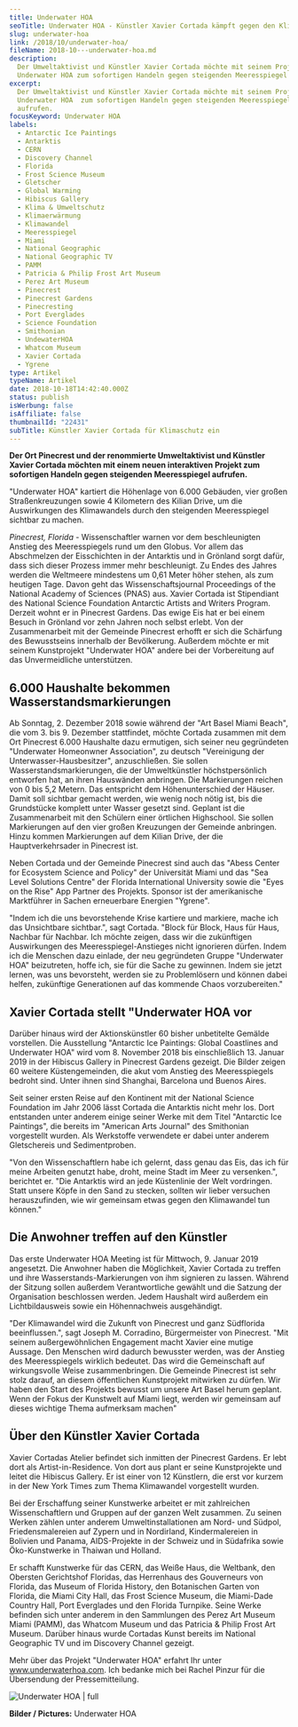 ```yaml
---
title: Underwater HOA
seoTitle: Underwater HOA - Künstler Xavier Cortada kämpft gegen den Klimawandel
slug: underwater-hoa
link: /2018/10/underwater-hoa/
fileName: 2018-10---underwater-hoa.md
description:
  Der Umweltaktivist und Künstler Xavier Cortada möchte mit seinem Projekt
  Underwater HOA zum sofortigen Handeln gegen steigenden Meeresspiegel aufrufen.
excerpt:
  Der Umweltaktivist und Künstler Xavier Cortada möchte mit seinem Projekt
  Underwater HOA  zum sofortigen Handeln gegen steigenden Meeresspiegel
  aufrufen.
focusKeyword: Underwater HOA
labels:
  - Antarctic Ice Paintings
  - Antarktis
  - CERN
  - Discovery Channel
  - Florida
  - Frost Science Museum
  - Gletscher
  - Global Warming
  - Hibiscus Gallery
  - Klima & Umweltschutz
  - Klimaerwärmung
  - Klimawandel
  - Meeresspiegel
  - Miami
  - National Geographic
  - National Geographic TV
  - PAMM
  - Patricia & Philip Frost Art Museum
  - Perez Art Museum
  - Pinecrest
  - Pinecrest Gardens
  - Pinecresting
  - Port Everglades
  - Science Foundation
  - Smithonian
  - UndewaterHOA
  - Whatcom Museum
  - Xavier Cortada
  - Ygrene
type: Artikel
typeName: Artikel
date: 2018-10-18T14:42:40.000Z
status: publish
isWerbung: false
isAffiliate: false
thumbnailId: "22431"
subTitle: Künstler Xavier Cortada für Klimaschutz ein
---
```


<strong>Der Ort Pinecrest und der renommierte Umweltaktivist und Künstler Xavier
Cortada möchten mit einem neuen interaktiven Projekt zum sofortigen Handeln
gegen steigenden Meeresspiegel aufrufen.</strong>

"Underwater HOA" kartiert die Höhenlage von 6.000 Gebäuden, vier großen
Straßenkreuzungen sowie 4 Kilometern des Kilian Drive, um die Auswirkungen des
Klimawandels durch den steigenden Meeresspiegel sichtbar zu machen.

<em>Pinecrest, Florida</em> - Wissenschaftler warnen vor dem beschleunigten
Anstieg des Meeresspiegels rund um den Globus. Vor allem das Abschmelzen der
Eisschichten in der Antarktis und in Grönland sorgt dafür, dass sich dieser
Prozess immer mehr beschleunigt. Zu Endes des Jahres werden die Weltmeere
mindestens um 0,61 Meter höher stehen, als zum heutigen Tage. Davon geht das
Wissenschaftsjournal Proceedings of the National Academy of Sciences (PNAS) aus.
Xavier Cortada ist Stipendiant des National Science Foundation Antarctic Artists
and Writers Program. Derzeit wohnt er in Pinecrest Gardens. Das ewige Eis hat er
bei einem Besuch in Grönland vor zehn Jahren noch selbst erlebt. Von der
Zusammenarbeit mit der Gemeinde Pinecrest erhofft er sich die Schärfung des
Bewusstseins innerhalb der Bevölkerung. Außerdem möchte er mit seinem
Kunstprojekt "Underwater HOA" andere bei der Vorbereitung auf das Unvermeidliche
unterstützen.

## 6.000 Haushalte bekommen Wasserstandsmarkierungen

Ab Sonntag, 2. Dezember 2018 sowie während der "Art Basel Miami Beach", die
vom 3. bis 9. Dezember stattfindet, möchte Cortada zusammen mit dem Ort
Pinecrest 6.000 Haushalte dazu ermutigen, sich seiner neu gegründeten
"Underwater Homeonwner Association", zu deutsch "Vereinigung der
Unterwasser-Hausbesitzer", anzuschließen. Sie sollen Wasserstandsmarkierungen,
die der Umweltkünstler höchstpersönlich entworfen hat, an ihren Hauswänden
anbringen. Die Markierungen reichen von 0 bis 5,2 Metern. Das entspricht dem
Höhenunterschied der Häuser. Damit soll sichtbar gemacht werden, wie wenig noch
nötig ist, bis die Grundstücke komplett unter Wasser gesetzt sind. Geplant ist
die Zusammenarbeit mit den Schülern einer örtlichen Highschool. Sie sollen
Markierungen auf den vier großen Kreuzungen der Gemeinde anbringen. Hinzu kommen
Markierungen auf dem Kilian Drive, der die Hauptverkehrsader in Pinecrest ist.

Neben Cortada und der Gemeinde Pinecrest sind auch das "Abess Center for
Ecosystem Science and Policy" der Universität Miami und das "Sea Level Solutions
Centre" der Florida International University sowie die "Eyes on the Rise" App
Partner des Projekts. Sponsor ist der amerikanische Marktführer in Sachen
erneuerbare Energien "Ygrene".

"Indem ich die uns bevorstehende Krise kartiere und markiere, mache ich das
Unsichtbare sichtbar.", sagt Cortada. "Block für Block, Haus für Haus, Nachbar
für Nachbar. Ich möchte zeigen, dass wir die zukünftigen Auswirkungen des
Meeresspiegel-Anstieges nicht ignorieren dürfen. Indem ich die Menschen dazu
einlade, der neu gegründeten Gruppe "Underwater HOA" beizutreten, hoffe ich, sie
für die Sache zu gewinnen. Indem sie jetzt lernen, was uns bevorsteht, werden
sie zu Problemlösern und können dabei helfen, zukünftige Generationen auf das
kommende Chaos vorzubereiten."

## Xavier Cortada stellt "Underwater HOA vor

Darüber hinaus wird der Aktionskünstler 60 bisher unbetitelte Gemälde
vorstellen. Die Ausstellung "Antarctic Ice Paintings: Global Coastlines and
Underwater HOA" wird vom 8. November 2018 bis einschließlich 13. Januar 2019 in
der Hibiscus Gallery in Pinecrest Gardens gezeigt. Die Bilder zeigen 60 weitere
Küstengemeinden, die akut vom Anstieg des Meeresspiegels bedroht sind. Unter
ihnen sind Shanghai, Barcelona und Buenos Aires.

Seit seiner ersten Reise auf den Kontinent mit der National Science Foundation
im Jahr 2006 lässt Cortada die Antarktis nicht mehr los. Dort entstanden unter
anderem einige seiner Werke mit dem Titel "Antarctic Ice Paintings", die bereits
im "American Arts Journal" des Smithonian vorgestellt wurden. Als Werkstoffe
verwendete er dabei unter anderem Gletschereis und Sedimentproben.

"Von den Wissenschaftlern habe ich gelernt, dass genau das Eis, das ich für
meine Arbeiten genutzt habe, droht, meine Stadt im Meer zu versenken.",
berichtet er. "Die Antarktis wird an jede Küstenlinie der Welt vordringen. Statt
unsere Köpfe in den Sand zu stecken, sollten wir lieber versuchen
herauszufinden, wie wir gemeinsam etwas gegen den Klimawandel tun können."

## Die Anwohner treffen auf den Künstler

Das erste Underwater HOA Meeting ist für Mittwoch, 9. Januar 2019 angesetzt. Die
Anwohner haben die Möglichkeit, Xavier Cortada zu treffen und ihre
Wasserstands-Markierungen von ihm signieren zu lassen. Während der Sitzung
sollen außerdem Verantwortliche gewählt und die Satzung der Organisation
beschlossen werden. Jedem Haushalt wird außerdem ein Lichtbildausweis sowie ein
Höhennachweis ausgehändigt.

"Der Klimawandel wird die Zukunft von Pinecrest und ganz Südflorida
beeinflussen.", sagt Joseph M. Corradino, Bürgermeister von Pinecrest. "Mit
seinem außergewöhnlichen Engagement macht Xavier eine mutige Aussage. Den
Menschen wird dadurch bewusster werden, was der Anstieg des Meeresspiegels
wirklich bedeutet. Das wird die Gemeinschaft auf wirkungsvolle Weise
zusammenbringen. Die Gemeinde Pinecrest ist sehr stolz darauf, an diesem
öffentlichen Kunstprojekt mitwirken zu dürfen. Wir haben den Start des Projekts
bewusst um unsere Art Basel herum geplant. Wenn der Fokus der Kunstwelt auf
Miami liegt, werden wir gemeinsam auf dieses wichtige Thema aufmerksam machen"

## Über den Künstler Xavier Cortada

Xavier Cortadas Atelier befindet sich inmitten der Pinecrest Gardens. Er lebt
dort als Artist-in-Residence. Von dort aus plant er seine Kunstprojekte und
leitet die Hibiscus Gallery. Er ist einer von 12 Künstlern, die erst vor kurzem
in der New York Times zum Thema Klimawandel vorgestellt wurden.

Bei der Erschaffung seiner Kunstwerke arbeitet er mit zahlreichen
Wissenschaftlern und Gruppen auf der ganzen Welt zusammen. Zu seinen Werken
zählen unter anderem Umweltinstallationen am Nord- und Südpol, Friedensmalereien
auf Zypern und in Nordirland, Kindermalereien in Bolivien und Panama,
AIDS-Projekte in der Schweiz und in Südafrika sowie Öko-Kunstwerke in Thaiwan
und Holland.

Er schafft Kunstwerke für das CERN, das Weiße Haus, die Weltbank, den Obersten
Gerichtshof Floridas, das Herrenhaus des Gouverneurs von Florida, das Museum of
Florida History, den Botanischen Garten von Florida, die Miami City Hall, das
Frost Science Museum, die Miami-Dade Country Hall, Port Everglades und den
Florida Turnpike. Seine Werke befinden sich unter anderem in den Sammlungen des
Perez Art Museum Miami (PAMM), das Whatcom Museum und das Patricia &amp; Philip
Frost Art Museum. Darüber hinaus wurde Cortadas Kunst bereits im National
Geographic TV und im Discovery Channel gezeigt.

Mehr über das Projekt "Underwater HOA" erfahrt Ihr unter
<a href="http://www.underwaterhoa.com." target="_blank" rel="noopener">www.underwaterhoa.com</a>.
Ich bedanke mich bei Rachel Pinzur für die Übersendung der Pressemitteilung.

![Underwater HOA | full](http://cardamonchai.com/wp-content/uploads/2018/10/ShowImage-960x355.jpeg)

<strong>Bilder / Pictures:</strong> Underwater HOA
